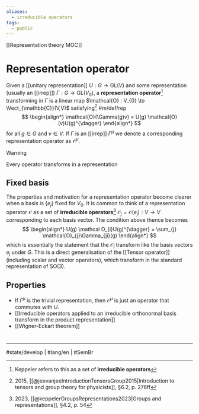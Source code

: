 ```yaml
---
aliases:
  - irreducible operators
tags:
  - public
---
```

[[Representation theory MOC]]
# Representation operator

Given a [[unitary representation]] $U : G \to \mathrm{GL}(V)$ and some representation (usually an [[irrep]]) $\Gamma : G \to \mathrm{GL}(V_{0})$, a **representation operator**[^term] transforming in $\Gamma$ is a linear map $\mathcal{O} : V_{0} \to \Vect_{\mathbb{C}}(V,V)$ satisfying[^jev] #m/def/rep
$$
\begin{align*}
\mathcal{O}(\Gamma(g)v) = U(g) \mathcal{O}(v)U(g)^{\dagger}
\end{align*}
$$
for all $g \in G$ and $v \in V$.
If $\Gamma$ is an [[irrep]] $\Gamma^\mu$ we denote a corresponding representation operator as $\mathcal{O}^\mu$.

[^term]: Keppeler refers to this as a set of **irreducible operators**
[^jev]: 2015, [[@jeevanjeeIntroductionTensorsGroup2015|Introduction to tensors and group theory for physicists]], §6.2, p. 276ff


> [!warning]
> Every operator transforms in a representation

## Fixed basis

The properties and motivation for a representation operator become clearer when a basis is $\{ e_{j} \}$ fixed for $V_{0}$.
It is common to think of a representation operator $\mathcal{O}$ as a set of **irreducible operators**[^kep] $\mathcal{O}_{j} = \mathcal{O}(e_{j}) : V \to V$ corresponding to each basis vector.
The condition above thence becomes
$$
\begin{align*}
U(g) \mathcal O_{i}U(g)^{\dagger} = \sum_{j} \mathcal{O}_{j}\Gamma_{ji}(g)
\end{align*}
$$
which is essentially the statement that the $\mathcal{O}_{i}$ transform like the basis vectors $e_{j}$ under $G$.
This is a direct generalisation of the [[Tensor operator]] (including scalar and vector operators),
which transform in the standard representation of $\mathrm{SO}(3)$.

[^kep]: 2023, [[@keppelerGroupsRepresentations2023|Groups and representations]], §4.2, p. 54

## Properties

- If $\Gamma^\mu$ is the trivial representation, then $\mathcal{O}^\mu$ is just an operator that commutes with $U$.
- [[Irreducible operators applied to an irreducible orthonormal basis transform in the product representation]]
- [[Wigner-Eckart theorem]]


#
---
#state/develop | #lang/en | #SemBr

